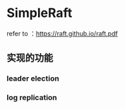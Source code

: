 # SimpleRaft

refer to ：https://raft.github.io/raft.pdf

## 实现的功能
### leader election
### log replication
